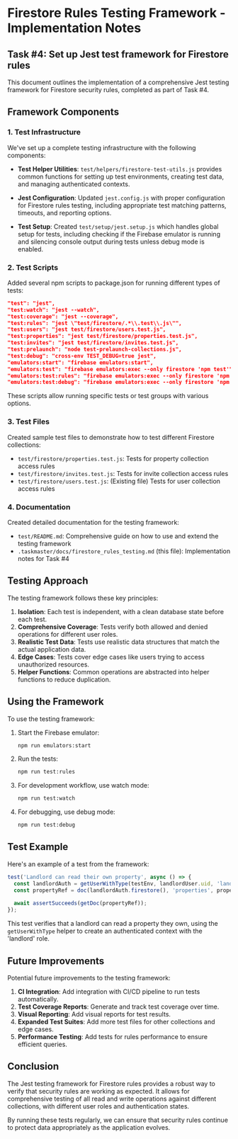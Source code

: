 # Firestore Rules Testing Framework - Implementation Notes

## Task #4: Set up Jest test framework for Firestore rules

This document outlines the implementation of a comprehensive Jest testing framework for Firestore security rules, completed as part of Task #4.

## Framework Components

### 1. Test Infrastructure

We've set up a complete testing infrastructure with the following components:

- **Test Helper Utilities**: `test/helpers/firestore-test-utils.js` provides common functions for setting up test environments, creating test data, and managing authenticated contexts.

- **Jest Configuration**: Updated `jest.config.js` with proper configuration for Firestore rules testing, including appropriate test matching patterns, timeouts, and reporting options.

- **Test Setup**: Created `test/setup/jest.setup.js` which handles global setup for tests, including checking if the Firebase emulator is running and silencing console output during tests unless debug mode is enabled.

### 2. Test Scripts

Added several npm scripts to package.json for running different types of tests:

```json
"test": "jest",
"test:watch": "jest --watch",
"test:coverage": "jest --coverage",
"test:rules": "jest \"test/firestore/.*\\.test\\.js\"",
"test:users": "jest test/firestore/users.test.js",
"test:properties": "jest test/firestore/properties.test.js",
"test:invites": "jest test/firestore/invites.test.js",
"test:prelaunch": "node test-prelaunch-collections.js",
"test:debug": "cross-env TEST_DEBUG=true jest",
"emulators:start": "firebase emulators:start",
"emulators:test": "firebase emulators:exec --only firestore 'npm test'",
"emulators:test:rules": "firebase emulators:exec --only firestore 'npm run test:rules'",
"emulators:test:debug": "firebase emulators:exec --only firestore 'npm run test:debug'"
```

These scripts allow running specific tests or test groups with various options.

### 3. Test Files

Created sample test files to demonstrate how to test different Firestore collections:

- `test/firestore/properties.test.js`: Tests for property collection access rules
- `test/firestore/invites.test.js`: Tests for invite collection access rules
- `test/firestore/users.test.js`: (Existing file) Tests for user collection access rules

### 4. Documentation

Created detailed documentation for the testing framework:

- `test/README.md`: Comprehensive guide on how to use and extend the testing framework
- `.taskmaster/docs/firestore_rules_testing.md` (this file): Implementation notes for Task #4

## Testing Approach

The testing framework follows these key principles:

1. **Isolation**: Each test is independent, with a clean database state before each test.
2. **Comprehensive Coverage**: Tests verify both allowed and denied operations for different user roles.
3. **Realistic Test Data**: Tests use realistic data structures that match the actual application data.
4. **Edge Cases**: Tests cover edge cases like users trying to access unauthorized resources.
5. **Helper Functions**: Common operations are abstracted into helper functions to reduce duplication.

## Using the Framework

To use the testing framework:

1. Start the Firebase emulator:
   ```bash
   npm run emulators:start
   ```

2. Run the tests:
   ```bash
   npm run test:rules
   ```

3. For development workflow, use watch mode:
   ```bash
   npm run test:watch
   ```

4. For debugging, use debug mode:
   ```bash
   npm run test:debug
   ```

## Test Example

Here's an example of a test from the framework:

```javascript
test('Landlord can read their own property', async () => {
  const landlordAuth = getUserWithType(testEnv, landlordUser.uid, 'landlord');
  const propertyRef = doc(landlordAuth.firestore(), 'properties', propertyData.id);
  
  await assertSucceeds(getDoc(propertyRef));
});
```

This test verifies that a landlord can read a property they own, using the `getUserWithType` helper to create an authenticated context with the 'landlord' role.

## Future Improvements

Potential future improvements to the testing framework:

1. **CI Integration**: Add integration with CI/CD pipeline to run tests automatically.
2. **Test Coverage Reports**: Generate and track test coverage over time.
3. **Visual Reporting**: Add visual reports for test results.
4. **Expanded Test Suites**: Add more test files for other collections and edge cases.
5. **Performance Testing**: Add tests for rules performance to ensure efficient queries.

## Conclusion

The Jest testing framework for Firestore rules provides a robust way to verify that security rules are working as expected. It allows for comprehensive testing of all read and write operations against different collections, with different user roles and authentication states.

By running these tests regularly, we can ensure that security rules continue to protect data appropriately as the application evolves. 